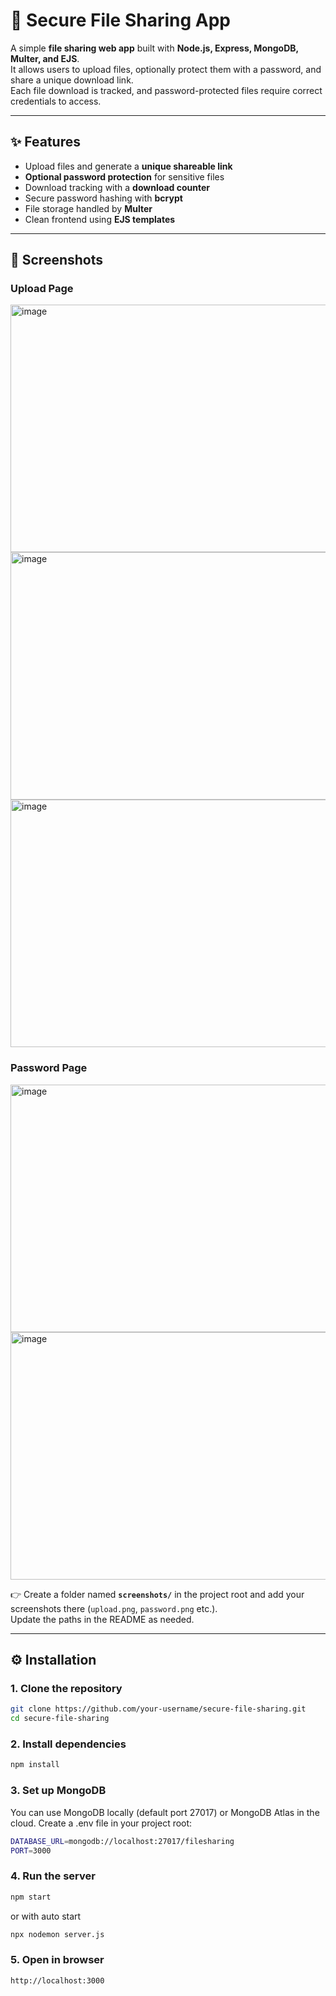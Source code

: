 # 🔐 Secure File Sharing App

A simple **file sharing web app** built with **Node.js, Express, MongoDB, Multer, and EJS**.  
It allows users to upload files, optionally protect them with a password, and share a unique download link.  
Each file download is tracked, and password-protected files require correct credentials to access.

---

## ✨ Features
- Upload files and generate a **unique shareable link**
- **Optional password protection** for sensitive files
- Download tracking with a **download counter**
- Secure password hashing with **bcrypt**
- File storage handled by **Multer**
- Clean frontend using **EJS templates**

---

## 📸 Screenshots

### Upload Page
<img width="1334" height="396" alt="image" src="https://github.com/user-attachments/assets/355adadd-707e-40c4-9e7d-48cc03a74aac" />
<img width="1334" height="396" alt="image" src="https://github.com/user-attachments/assets/8dd31ee7-d97f-4920-849e-967d82cb5c83" />
<img width="1334" height="396" alt="image" src="https://github.com/user-attachments/assets/c738a458-5248-458a-80b9-ec85124ce325" />


### Password Page
<img width="1334" height="396" alt="image" src="https://github.com/user-attachments/assets/ebbbccc1-9d1c-4a97-8ee3-775b858716cf" />
<img width="1334" height="396" alt="image" src="https://github.com/user-attachments/assets/c172a51c-2017-4bfe-94e9-58779f54a9da" />



👉 Create a folder named **`screenshots/`** in the project root and add your screenshots there (`upload.png`, `password.png` etc.).  
Update the paths in the README as needed.

---

## ⚙️ Installation

### 1. Clone the repository
  ```bash
  git clone https://github.com/your-username/secure-file-sharing.git
  cd secure-file-sharing
  ```

### 2. Install dependencies
  ```bash
  npm install
  ```

### 3. Set up MongoDB
You can use MongoDB locally (default port 27017) or MongoDB Atlas in the cloud.
Create a .env file in your project root:
  ```bash
  DATABASE_URL=mongodb://localhost:27017/filesharing
  PORT=3000
  ```

### 4. Run the server
  ```bash
  npm start
  ```
or with auto start
  ```bash
  npx nodemon server.js
  ```

### 5. Open in browser
  ```bash
  http://localhost:3000
  ```
